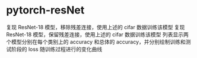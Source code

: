 # pytorch-resNet
复现 ResNet-18 模型，移除残差连接，使用上述的 cifar 数据训练该模型
复现 ResNet-18 模型，保留残差连接，使用上述的 cifar 数据训练该模型
列表显示两个模型分别在每个类别上的 accuracy 和总体的 accuracy，并分别绘制训练和测试阶段的 loss 随训练过程进行的变化曲线
